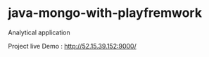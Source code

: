 # java-mongo-with-playfremwork
Analytical application

Project live Demo : http://52.15.39.152:9000/
